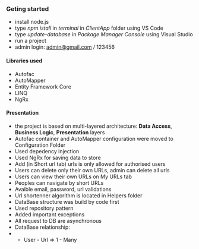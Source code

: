 ### Geting started ####
* install node.js
* type _npm istall_ in _terminal_ in _ClientApp_ folder using VS Code
* type _update-database_ in _Package Manager Console_ using Visual Studio
* run a project
* admin login: admin@gmail.com / 123456

#### Libraries used ####

* Autofac
* AutoMapper
* Entity Framework Core
* LINQ
* NgRx

#### Presentation ####

* the project is based on multi-layered architecture: __Data Access__, __Business Logic__, __Presentation__ layers
* Autofac container and AutoMapper configuration were moved to Configuration Folder
* Used depedency injection
* Used NgRx for saving data to store
* Add (in Short url tab) urls is only allowed for authorised users 
* Users can delete only their own URLs, admin can delete all urls
* Users can view their own URLs on My URLs tab
* Peoples can navigate by short URLs
* Avaible email, password, url validations
* Url shortenner algorithm is located in Helpers folder
* DataBase structure was build by code first 
* Used repository pattern
* Added important exceptions
* All request to DB are asynchronous
* DataBase relationship:
* * User - Url => 1 - Many
